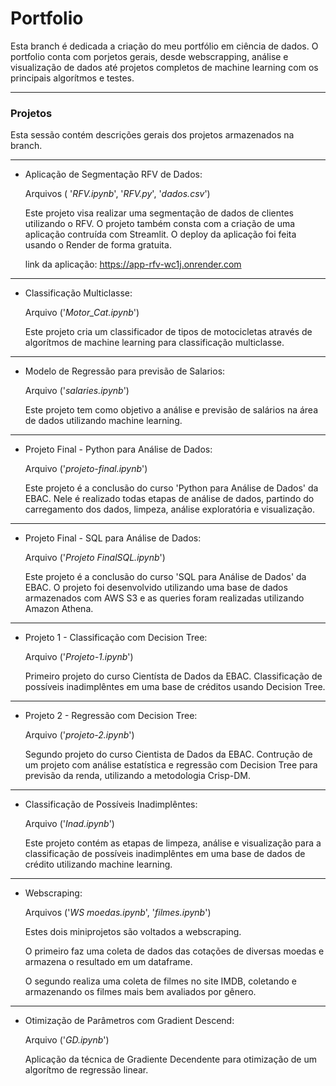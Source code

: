 # Portfolio

Esta branch é dedicada a criação do meu portfólio em ciência de dados. O portfolio conta com porjetos gerais, desde webscrapping, análise e visualização de dados até projetos completos de machine learning com os principais algorítmos e testes.
______
### Projetos
Esta sessão contém descrições gerais dos projetos armazenados na branch.

___
* Aplicação de Segmentação RFV de Dados:

  Arquivos ( '*RFV.ipynb*', '*RFV.py*', '*dados.csv*')
  
  Este projeto visa realizar uma segmentação de dados de clientes utilizando o RFV. O projeto também consta com a criação de uma aplicação contruída com Streamlit.
  O deploy da aplicação foi feita usando o Render de forma gratuita.
  
  link da aplicação: https://app-rfv-wc1j.onrender.com

___
* Classificação Multiclasse:

  Arquivo ('*Motor_Cat.ipynb*')

  Este projeto cria um classificador de tipos de motocicletas através de algorítmos de machine learning para classificação multiclasse.

___
* Modelo de Regressão para previsão de Salarios:

  Arquivo ('*salaries.ipynb*')

  Este projeto tem como objetivo a análise e previsão de salários na área de dados utilizando machine learning.

___
* Projeto Final - Python para Análise de Dados:

  Arquivo ('*projeto-final.ipynb*')

  Este projeto é a conclusão do curso 'Python para Análise de Dados' da EBAC. Nele é realizado todas etapas de análise de dados, partindo do carregamento dos dados, limpeza, análise exploratória e visualização.
___
* Projeto Final - SQL para Análise de Dados:

  Arquivo ('*Projeto FinalSQL.ipynb*')

  Este projeto é a conclusão do curso 'SQL para Análise de Dados' da EBAC. O projeto foi desenvolvido utilizando uma base de dados armazenados com AWS S3 e as queries foram realizadas utilizando Amazon Athena.
___
* Projeto 1 - Classificação com Decision Tree:

  Arquivo ('*Projeto-1.ipynb*')

  Primeiro projeto do curso Cientísta de Dados da EBAC. Classificação de possíveis inadimplêntes em uma base de créditos usando Decision Tree.

___
* Projeto 2 - Regressão com Decision Tree:

  Arquivo ('*projeto-2.ipynb*')

  Segundo projeto do curso Cientista de Dados da EBAC. Contrução de um projeto com análise estatística e regressão com Decision Tree para previsão da renda, utilizando a metodologia Crisp-DM.
___
* Classificação de Possíveis Inadimplêntes:

  Arquivo ('*Inad.ipynb*')

  Este projeto contém as etapas de limpeza, análise e visualização para a classificação de possíveis inadimplêntes em uma base de dados de crédito utilizando machine learning.
___
* Webscraping:

  Arquivos ('*WS moedas.ipynb*', '*filmes.ipynb*')

  Estes dois miniprojetos são voltados a webscraping.

  O primeiro faz uma coleta de dados das cotações de diversas moedas e armazena o resultado em um dataframe.

  O segundo realiza uma coleta de filmes no site IMDB, coletando e armazenando os filmes mais bem avaliados por gênero.
___
* Otimização de Parâmetros com Gradient Descend:

  Arquivo ('*GD.ipynb*')

  Aplicação da técnica de Gradiente Decendente para otimização de um algorítmo de regressão linear.
